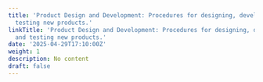 ```yaml
---
title: 'Product Design and Development: Procedures for designing, developing, and
  testing new products.'
linkTitle: 'Product Design and Development: Procedures for designing, developing,
  and testing new products.'
date: '2025-04-29T17:10:00Z'
weight: 1
description: No content
draft: false
---
```



